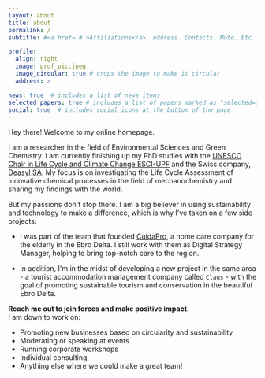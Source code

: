 ```yaml
---
layout: about
title: about
permalink: /
subtitle: #<a href='#'>Affiliations</a>. Address. Contacts. Moto. Etc.

profile:
  align: right
  image: prof_pic.jpeg
  image_circular: true # crops the image to make it circular
  address: >

news: true  # includes a list of news items
selected_papers: true # includes a list of papers marked as "selected={true}"
social: true  # includes social icons at the bottom of the page
---
```

Hey there! Welcome to my online homepage.

I am a researcher in the field of Environmental Sciences and Green Chemistry. I am currently finishing up my PhD studies with the [UNESCO Chair in Life Cycle and Climate Change ESCI-UPF](https://www.esci.upf.edu/en/unesco-chair-in-life-cycle-and-climate-change/catedra-introduction) and the Swiss company, [Deasyl SA](https://deasyl.com/). My focus is on investigating the Life Cycle Assessment of innovative chemical processes in the field of mechanochemistry and sharing my findings with the world.

But my passions don't stop there. I am a big believer in using sustainability and technology to make a difference, which is why I've taken on a few side projects:

- I was part of the team that founded [CuidaPro](https://cuida-pro.com/), a home care company for the elderly in the Ebro Delta. I still work with them as Digital Strategy Manager, helping to bring top-notch care to the region.

- In addition, I'm in the midst of developing a new project in the same area - a tourist accommodation management company called `Claus` - with the goal of promoting sustainable tourism and conservation in the beautiful Ebro Delta.

<strong> Reach me out to join forces and make positive impact. </strong> <br>
I am down to work on:
- Promoting new businesses based on circularity and sustainability
- Moderating or speaking at events
- Running corporate workshops
- Individual consulting
- Anything else where we could make a great team!
